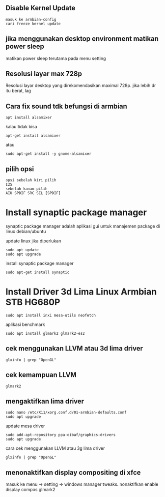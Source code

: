## Disable Kernel Update
```
masuk ke armbian-config
cari freeze kernel update
```

## jika menggunakan desktop environment matikan power sleep
matikan power sleep terutama pada menu setting

## Resolusi layar max 728p

Resolusi layar desktop yang direkomendasikan maximal 728p. jika lebih dr itu berat, lag

## Cara fix sound tdk befungsi di armbian
```
apt install alsamixer
```
kalau tidak bisa
```
apt-get install alsamixer
```
atau
```
sudo apt-get install -y gnome-alsamixer
```

## pilih opsi
```
opsi sebelah kiri pilih 
I2S 
sebelah kanan pilih 
AIU SPDIF SRC SEL [SPDIF]
```

# Install synaptic package manager
synaptic package manager adalah aplikasi gui untuk manajemen package di linux debian/ubuntu

update linux jika diperlukan 
```
sudo apt update
sudo apt upgrade
```
install synaptic package manager 
```
sudo apt-get install synaptic
```

# Install Driver 3d Lima Linux Armbian STB HG680P
```
sudo apt install inxi mesa-utils neofetch
```
aplikasi benchmark
```
sudo apt install glmark2 glmark2-es2
```
## cek menggunakan LLVM atau 3d lima driver
``` 
glxinfo | grep "OpenGL"
```
## cek kemampuan LLVM
```
glmark2    
```

## mengaktifkan lima driver
```
sudo nano /etc/X11/xorg.conf.d/01-armbian-defaults.conf
sudo apt upgrade
```
update mesa driver
```
sudo add-apt-repository ppa:oibaf/graphics-drivers
sudo apt upgrade
```
cara cek menggunakan LLVM atau 3g lima driver
```
glxinfo | grep "OpenGL"
```

## menonaktifkan display compositing di xfce
masuk ke menu -> setting -> windows manager tweaks. nonaktifkan enable display compos glmark2
